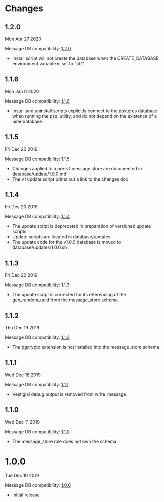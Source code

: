 # Changes

## 1.2.0

Mon Apr 27 2020

Message DB compatibility: [1.2.0](https://github.com/message-db/message-db/releases/tag/v1.2.0)

- Install script will not create the database when the CREATE_DATABASE environment variable is set to "off"

## 1.1.6

Mon Jan 6 2020

Message DB compatibility: [1.1.6](https://github.com/message-db/message-db/releases/tag/v1.1.6)

- Install and uninstall scripts explicitly connect to the postgres database when running the psql utility, and do not depend on the existence of a user database

## 1.1.5

Fri Dec 20 2019

Message DB compatibility: [1.1.5](https://github.com/message-db/message-db/releases/tag/v1.1.5)

- Changes applied to a pre-v1 message store are documented in database/update/1.0.0.md
- The v1 update script prints out a link to the changes doc

## 1.1.4

Fri Dec 20 2019

Message DB compatibility: [1.1.4](https://github.com/message-db/message-db/releases/tag/v1.1.4)

- The update script is deprecated in preparation of versioned update scripts
- Update scripts are located in database/updates
- The update code for the v1.0.0 database is moved to database/updates/1.0.0.sh

## 1.1.3

Fri Dec 20 2019

Message DB compatibility: [1.1.3](https://github.com/message-db/message-db/releases/tag/v1.1.3)

- The update script is corrected for its referencing of the gen_random_uuid from the message_store schema

## 1.1.2

Thu Dec 19 2019

Message DB compatibility: [1.1.2](https://github.com/message-db/message-db/releases/tag/v1.1.2)

- The pgcrypto extension is not installed into the message_store schema

## 1.1.1

Wed Dec 18 2019

Message DB compatibility: [1.1.1](https://github.com/message-db/message-db/releases/tag/v1.1.1)

- Vestigial debug output is removed from write_message

## 1.1.0

Wed Dec 11 2019

Message DB compatibility: [1.1.0](https://github.com/message-db/message-db/releases/tag/v1.1.0)

- The message_store role does not own the schema

# 1.0.0

Tue Dec 10 2019

Message DB compatibility: [1.0.0](https://github.com/message-db/message-db/releases/tag/v1.0.0)

- Initial release
